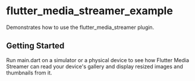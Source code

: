 # flutter_media_streamer_example

Demonstrates how to use the flutter_media_streamer plugin.

## Getting Started

Run main.dart on a simulator or a physical device to see how Flutter Media Streamer
can read your device's gallery and display resized images and thumbnails from it.
